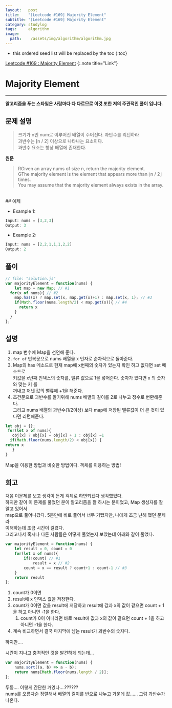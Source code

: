 ```yaml
---
layout:   post
title:    "[Leetcode #169] Majority Element"
subtitle: "[Leetcode #169] Majority Element"
category: studylog
tags:     algorithm
image:
  path:    /assets/img/algorithm/algorithm.jpg
---
```


[Leetcode #169 : Majority Element]:https://leetcode.com/problems/majority-element/

<!--more-->
* this ordered seed list will be replaced by the toc
{:toc}  

[Leetcode #169 : Majority Element]
{:.note title="Link"}  

# Majority Element  
---  
__알고리즘을 푸는 스타일은 사람마다 다 다르므로 이것 또한 저의 주관적인 풀이 입니다.__  

## 문제 설명  
>크기가 n인 num로 이루어진 배열이 주어진다. 과반수를 리턴하라  
>과반수는 [n / 2] 이상으로 나타나는 요소이다.  
>과반수 요소는 항상 배열에 존재한다.  

__원문__
>RGiven an array nums of size n, return the majority element.  
>GThe majority element is the element that appears more than ⌊n / 2⌋ times.  
>You may assume that the majority element always exists in the array.  

<br>  
## 예제  

* Example 1:
```js
Input: nums = [3,2,3]
Output: 3
```  

* Example 2:
```js
Input: nums = [2,2,1,1,1,2,2]
Output: 2
```  

## 풀이  

```js
// file: "solution.js"
var majorityElement = function(nums) {
    let map = new Map; // #1
  for(x of nums){ // #2
    map.has(x) ? map.set(x, map.get(x)+1) : map.set(x, 1); // #3
    if(Math.floor(nums.length/2) < map.get(x)){ // #4
      return x
    }
  }
};
```  

## 설명  

1. map 변수에 Map을 선언해 준다.  
2. `for of` 반복문으로 nums 배열을 x 인자로 순차적으로 돌아준다.  
3. Map의 has 메소드로 현재 map에 x번째의 숫자가 있는지 확인 하고 없다면 set 메소드로  
키값을 x번째 인덱스의 숫자를, 밸류 값으로 1을 넣어준다. 숫자가 있다면 x 의 숫자와 맞는 키 를  
꺼내고 꺼낸 값의 밸류에 +1을 해준다.  
4. 조건문으로 과반수를 알기위해 nums 배열의 길이를 2로 나누고 정수로 변환해준다.  
그리고 nums 배열의 과반수(1/2이상) 보다 map에 저장된 밸류값이 더 큰 것이 있다면 리턴해준다.  

```js
let obj = {};
 for(let x of nums){
   obj[x] ? obj[x] = obj[x] + 1 : obj[x] =1
  if(Math.floor(nums.length/2) < obj[x]) {
return x
   }
}
```
Map을 이용한 방법과 비슷한 방법이다. 객체를 이용하는 방법!  

## 회고  

처음 이문제를 보고 생각이 든게 객체로 하면되겠다 생각했었다.  
하지만 같이 이 문제를 풀었던 분이 알고리즘을 잘 하시는 분이었고, Map 생성자를 잘 알고 있어서  
map으로 풀어나갔다. 5분만에 바로 풀어서 너무 기뻤지만, 나에게 조금 난해 했던 문제라  
이해하는데 조금 시간이 걸렸다.  
그리고나서 혹시나 다른 사람들은 어떻게 풀었는지 보았는데 아래와 같이 풀었다.  


```js
var majorityElement = function(nums) {
    let result = 0, count = 0 
    for(let x of nums){
        if(!count) // #1
            result = x // #2
        count = x == result ? count+1 : count-1 // #3
    }
    return result
};
```  

1. count가 0이면  
2. result에 x 인덱스 값을 저장한다.  
3. count가 0이면 값을 result에 저장하고 result에 값과 x의 값이 같으면 count + 1을 하고 아니면 -1을 한다.  
   1. count가 0이 아니라면 바로 result에 값과 x의 값이 같으면 count + 1을 하고 아니면 -1을 한다.  
4. 계속 비교하면서 결국 마지막에 남는 result가 과반수의 숫자다.  

하지만....  

시간이 지나고 충격적인 것을 발견하게 되는데...  


```js
var majorityElement = function(nums) {
    nums.sort((a, b) => a - b);
    return nums[Math.floor(nums.length / 2)];
};
```  

두둥.... 이렇게 간단한 거였나....??????  
nums를 오름차순 정렬해서 배열의 길이를 반으로 나누고 가운데 값...... 그럼 과반수가 나온다.  